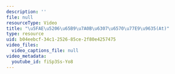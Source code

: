 ```yaml
---
description: ''
file: null
resourceType: Video
title: "\u5FAE\u5206\u65B9\u7A0B\u6307\u6570\u77E9\u9635(At)"
type: resource
uid: b04eebcf-34c1-2526-85ce-2f80e4257475
video_files:
  video_captions_file: null
video_metadata:
  youtube_id: fiSp3Ss-Yo8
---
```

